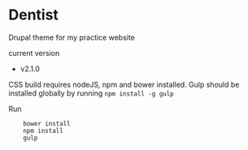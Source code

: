 # Dentist

Drupal theme for my practice website

current version
- v2.1.0

CSS build requires nodeJS, npm and bower installed. Gulp should be installed globally by running `npm install -g gulp`

Run

```
    bower install
    npm install
    gulp
```
